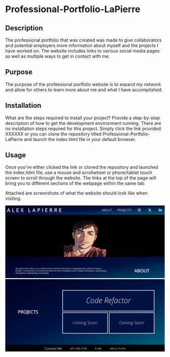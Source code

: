 # Professional-Portfolio-LaPierre

## Description

The professional portfolio that was created was made to give collaborators and potential employers more information about myself and the projects I have worked on. The website includes links to various social media pages as well as multiple ways to get in contact with me.

## Purpose

The purpose of the professional portfolio website is to expand my network and allow for others to learn more about me and what I have accomplished.

## Installation

What are the steps required to install your project? Provide a step-by-step description of how to get the development environment running.
There are no installation steps required for this project. Simply click the link provided: XXXXXX or you can clone the repository titled Professional-Portfolio-LaPierre and launch the index.html file in your default browser.

## Usage

Once you've either clicked the link or cloned the repository and launched the index.html file, use a mouse and scrollwheel or phone/tablet touch screen to scroll through the website. The links at the top of the page will bring you to different sections of the webpage within the same tab.

Attached are screenshots of what the website should look like when visiting.

![Alt text](./Assets/Images/topwebpage.png?raw=true "Top of webpage")
![Alt text](./Assets/Images/bottomwebpage.png?raw=true "Bottom of webpage")



